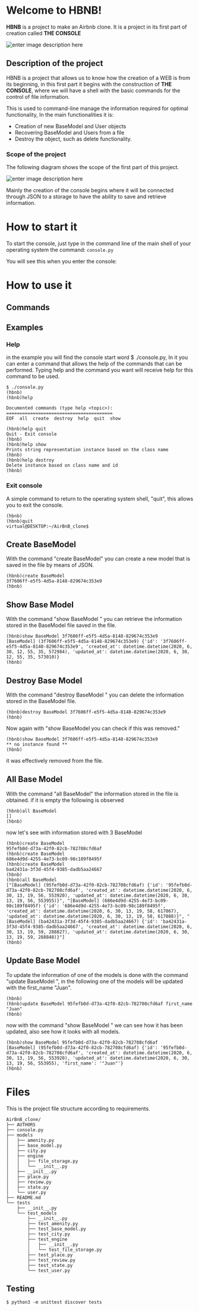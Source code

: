 # Welcome to HBNB!
**HBNB** is a project to make an Airbnb clone.
It is a project in its first part of creation called **THE CONSOLE**

![enter image description here](https://rogerimages.s3.amazonaws.com/HBNB.png)

## Description of the project
HBNB is a project that allows us to know how the creation of a WEB is from its beginning, in this first part it begins with the construction of **THE CONSOLE**, where we will have a shell with the basic commands for the control of file information.

This is used to command-line manage the information required for optimal functionality, In the main functionalities it is:

 - Creation of new BaseModel and User objects
 - Recovering BaseModel and Users from a file
 - Destroy the object, such as delete functionality.

### Scope of the project
The following diagram shows the scope of the first part of this project.


![enter image description here](https://rogerimages.s3.amazonaws.com/FirstPart.png)

Mainly the creation of the console begins where it will be connected through JSON to a storage to have the ability to save and retrieve information.

# How to start it
To start the console, just type in the command line of the main shell of your operating system the command:
``` console.py ```

You will see this when you enter the console:

# How to use it
## Commands




## Examples
### Help
in the example you will find the console start word $ ./console.py,
In it you can enter a command that allows the help of the commands that can be performed.
Typing help and the command you want will receive help for this command to be used.
``` 
$ ./console.py 
(hbnb)
(hbnb)help

Documented commands (type help <topic>):
========================================
EOF  all  create  destroy  help  quit  show

(hbnb)help quit
Quit - Exit console
(hbnb)
(hbnb)help show
Prints string representation instance based on the class name
(hbnb)
(hbnb)help destroy
Delete instance based on class name and id
(hbnb)
```
### Exit console
A simple command to return to the operating system shell, "quit", this allows you to exit the console.
```
(hbnb)
(hbnb)quit
virtual@DESKTOP:~/AirBnB_clone$ 
```
## Create BaseModel
With the command "create BaseModel" you can create a new model that is saved in the file by means of JSON.
```
(hbnb)create BaseModel
3f7606ff-e5f5-4d5a-8148-829674c353e9
(hbnb)
```
## Show Base Model
With the command "show BaseModel <id-model>" you can retrieve the information stored in the BaseModel file saved in the file.
```
(hbnb)show BaseModel 3f7606ff-e5f5-4d5a-8148-829674c353e9
[BaseModel] (3f7606ff-e5f5-4d5a-8148-829674c353e9) {'id': '3f7606ff-e5f5-4d5a-8148-829674c353e9', 'created_at': datetime.datetime(2020, 6, 30, 12, 55, 35, 572984), 'updated_at': datetime.datetime(2020, 6, 30, 12, 55, 35, 573010)}
(hbnb)
```
## Destroy Base Model
With the command "destroy BaseModel <id-model>" you can delete the information stored in the BaseModel file.
```
(hbnb)destroy BaseModel 3f7606ff-e5f5-4d5a-8148-829674c353e9
(hbnb)
```
Now again with "show BaseModel <id-model> you can check if this was removed."
```
(hbnb)show BaseModel 3f7606ff-e5f5-4d5a-8148-829674c353e9
** no instance found **
(hbnb)
```
it was effectively removed from the file.
## All Base Model
With the command "all BaseModel" the information stored in the file is obtained.
if it is empty the following is observed
```
(hbnb)all BaseModel
[]
(hbnb)
```
now let's see with information stored with 3 BaseModel
```
(hbnb)create BaseModel
95fefb0d-d73a-42f0-82cb-782708cfd6af
(hbnb)create BaseModel
686e4d9d-4255-4e73-bc09-98c189f8495f
(hbnb)create BaseModel
ba42431a-3f3d-45f4-9385-dadb5aa24667
(hbnb)
(hbnb)all BaseModel
["[BaseModel] (95fefb0d-d73a-42f0-82cb-782708cfd6af) {'id': '95fefb0d-d73a-42f0-82cb-782708cfd6af', 'created_at': datetime.datetime(2020, 6, 30, 13, 19, 56, 553920), 'updated_at': datetime.datetime(2020, 6, 30, 13, 19, 56, 553955)}", "[BaseModel] (686e4d9d-4255-4e73-bc09-98c189f8495f) {'id': '686e4d9d-4255-4e73-bc09-98c189f8495f', 'created_at': datetime.datetime(2020, 6, 30, 13, 19, 58, 617067), 'updated_at': datetime.datetime(2020, 6, 30, 13, 19, 58, 617088)}", "[BaseModel] (ba42431a-3f3d-45f4-9385-dadb5aa24667) {'id': 'ba42431a-3f3d-45f4-9385-dadb5aa24667', 'created_at': datetime.datetime(2020, 6, 30, 13, 19, 59, 288827), 'updated_at': datetime.datetime(2020, 6, 30, 13, 19, 59, 288848)}"]
(hbnb)
```
## Update Base Model
To update the information of one of the models is done with the command "update BaseModel <id-model>", in the following one of the models will be updated with the first_name "Juan".
```
(hbnb)
(hbnb)update BaseModel 95fefb0d-d73a-42f0-82cb-782708cfd6af first_name "Juan"
(hbnb)
```
now with the command "show BaseModel <id-model>" we can see how it has been updated, also see how it looks with all models.
```
(hbnb)show BaseModel 95fefb0d-d73a-42f0-82cb-782708cfd6af
[BaseModel] (95fefb0d-d73a-42f0-82cb-782708cfd6af) {'id': '95fefb0d-d73a-42f0-82cb-782708cfd6af', 'created_at': datetime.datetime(2020, 6, 30, 13, 19, 56, 553920), 'updated_at': datetime.datetime(2020, 6, 30, 13, 19, 56, 553955), 'first_name': '"Juan"'}
(hbnb)
```
# Files
This is the project file structure according to requirements.
```
AirBnB_clone/
├── AUTHORS
├── console.py
├── models
│   ├── amenity.py
│   ├── base_model.py
│   ├── city.py
│   ├── engine
│   │   ├── file_storage.py
│   │   └── __init__.py
│   ├── __init__.py
│   ├── place.py
│   ├── review.py
│   ├── state.py
│   └── user.py
├── README.md
└── tests
    ├── __init__.py
    └── test_models
        ├── __init__.py
        ├── test_amenity.py
        ├── test_base_model.py
        ├── test_city.py
        ├── test_engine
        │   ├── __init__.py
        │   └── test_file_storage.py
        ├── test_place.py
        ├── test_review.py
        ├── test_state.py
        └── test_user.py
```

## Testing
```
$ python3 -m unittest discover tests
```
